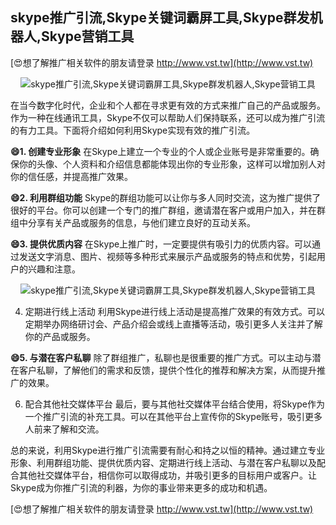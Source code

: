 ## **skype推广引流,Skype关键词霸屏工具,Skype群发机器人,Skype营销工具**

[😍想了解推广相关软件的朋友请登录 http://www.vst.tw](http://www.vst.tw)

 <center><img src="https://vst.tw/MP4/tuiguang/png/8.png" alt="skype推广引流,Skype关键词霸屏工具,Skype群发机器人,Skype营销工具"></center>

在当今数字化时代，企业和个人都在寻求更有效的方式来推广自己的产品或服务。作为一种在线通讯工具，Skype不仅可以帮助人们保持联系，还可以成为推广引流的有力工具。下面将介绍如何利用Skype实现有效的推广引流。

**😄1. 创建专业形象**
在Skype上建立一个专业的个人或企业账号是非常重要的。确保你的头像、个人资料和介绍信息都能体现出你的专业形象，这样可以增加别人对你的信任感，并提高推广效果。

**😄2. 利用群组功能**
Skype的群组功能可以让你与多人同时交流，这为推广提供了很好的平台。你可以创建一个专门的推广群组，邀请潜在客户或用户加入，并在群组中分享有关产品或服务的信息，与他们建立良好的互动关系。

**😄3. 提供优质内容**
在Skype上推广时，一定要提供有吸引力的优质内容。可以通过发送文字消息、图片、视频等多种形式来展示产品或服务的特点和优势，引起用户的兴趣和注意。

 <center><img src="https://vst.tw/MP4/tuiguang/png/7.png" alt="skype推广引流,Skype关键词霸屏工具,Skype群发机器人,Skype营销工具"></center>

4. 定期进行线上活动
利用Skype进行线上活动是提高推广效果的有效方式。可以定期举办网络研讨会、产品介绍会或线上直播等活动，吸引更多人关注并了解你的产品或服务。

**😄5. 与潜在客户私聊**
除了群组推广，私聊也是很重要的推广方式。可以主动与潜在客户私聊，了解他们的需求和反馈，提供个性化的推荐和解决方案，从而提升推广的效果。

6. 配合其他社交媒体平台
最后，要与其他社交媒体平台结合使用，将Skype作为一个推广引流的补充工具。可以在其他平台上宣传你的Skype账号，吸引更多人前来了解和交流。

总的来说，利用Skype进行推广引流需要有耐心和持之以恒的精神。通过建立专业形象、利用群组功能、提供优质内容、定期进行线上活动、与潜在客户私聊以及配合其他社交媒体平台，相信你可以取得成功，并吸引更多的目标用户或客户。让Skype成为你推广引流的利器，为你的事业带来更多的成功和机遇。

[😍想了解推广相关软件的朋友请登录 http://www.vst.tw](http://www.vst.tw)



